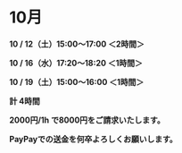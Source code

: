 # 10月

**10 / 12（土）15:00〜17:00 ＜2時間＞**

**10 / 16（水）17:20〜18:20 ＜1時間＞**

**10 / 19（土）15:00〜16:00 ＜1時間＞**

**計 4時間**

**2000円/1h で8000円をご請求いたします。**

**PayPayでの送金を何卒よろしくお願いします。**